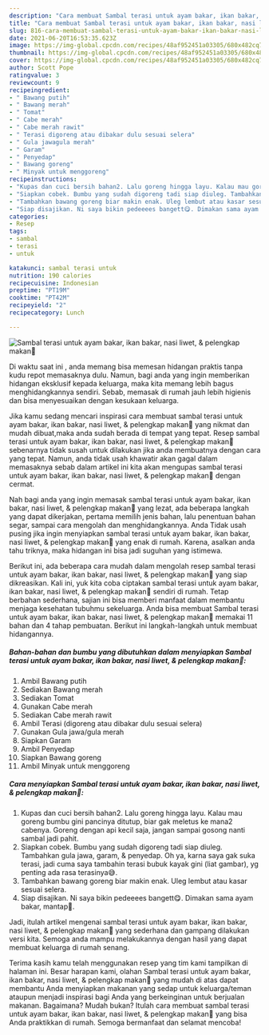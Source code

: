 ```yaml
---
description: "Cara membuat Sambal terasi untuk ayam bakar, ikan bakar, nasi liwet, &amp;amp; pelengkap makan🤤 yang nikmat Untuk Jualan"
title: "Cara membuat Sambal terasi untuk ayam bakar, ikan bakar, nasi liwet, &amp;amp; pelengkap makan🤤 yang nikmat Untuk Jualan"
slug: 816-cara-membuat-sambal-terasi-untuk-ayam-bakar-ikan-bakar-nasi-liwet-and-amp-pelengkap-makan-yang-nikmat-untuk-jualan
date: 2021-06-20T16:53:35.623Z
image: https://img-global.cpcdn.com/recipes/48af952451a03305/680x482cq70/sambal-terasi-untuk-ayam-bakar-ikan-bakar-nasi-liwet-pelengkap-makan🤤-foto-resep-utama.jpg
thumbnail: https://img-global.cpcdn.com/recipes/48af952451a03305/680x482cq70/sambal-terasi-untuk-ayam-bakar-ikan-bakar-nasi-liwet-pelengkap-makan🤤-foto-resep-utama.jpg
cover: https://img-global.cpcdn.com/recipes/48af952451a03305/680x482cq70/sambal-terasi-untuk-ayam-bakar-ikan-bakar-nasi-liwet-pelengkap-makan🤤-foto-resep-utama.jpg
author: Scott Pope
ratingvalue: 3
reviewcount: 9
recipeingredient:
- " Bawang putih"
- " Bawang merah"
- " Tomat"
- " Cabe merah"
- " Cabe merah rawit"
- " Terasi digoreng atau dibakar dulu sesuai selera"
- " Gula jawagula merah"
- " Garam"
- " Penyedap"
- " Bawang goreng"
- " Minyak untuk menggoreng"
recipeinstructions:
- "Kupas dan cuci bersih bahan2. Lalu goreng hingga layu. Kalau mau goreng bumbu gini pancinya ditutup, biar gak meletus ke mana2 cabenya. Goreng dengan api kecil saja, jangan sampai gosong nanti sambal jadi pahit."
- "Siapkan cobek. Bumbu yang sudah digoreng tadi siap diuleg. Tambahkan gula jawa, garam, &amp; penyedap. Oh ya, karna saya gak suka terasi, jadi cuma saya tambahin terasi bubuk kayak gini (liat gambar), yg penting ada rasa terasinya😅."
- "Tambahkan bawang goreng biar makin enak. Uleg lembut atau kasar sesuai selera."
- "Siap disajikan. Ni saya bikin pedeeees bangett😋. Dimakan sama ayam bakar, mantap🤤."
categories:
- Resep
tags:
- sambal
- terasi
- untuk

katakunci: sambal terasi untuk 
nutrition: 190 calories
recipecuisine: Indonesian
preptime: "PT19M"
cooktime: "PT42M"
recipeyield: "2"
recipecategory: Lunch

---
```



![Sambal terasi untuk ayam bakar, ikan bakar, nasi liwet, &amp; pelengkap makan🤤](https://img-global.cpcdn.com/recipes/48af952451a03305/680x482cq70/sambal-terasi-untuk-ayam-bakar-ikan-bakar-nasi-liwet-pelengkap-makan🤤-foto-resep-utama.jpg)

Di waktu  saat ini , anda memang bisa memesan hidangan praktis tanpa kudu repot memasaknya dulu. Namun, bagi anda yang ingin memberikan hidangan eksklusif kepada keluarga, maka kita memang lebih bagus menghidangkannya sendiri. Sebab, memasak di rumah jauh lebih higienis dan bisa menyesuaikan dengan kesukaan keluarga.

Jika kamu sedang mencari inspirasi cara membuat sambal terasi untuk ayam bakar, ikan bakar, nasi liwet, &amp; pelengkap makan🤤 yang nikmat dan mudah dibuat,maka anda sudah berada di tempat yang tepat. Resep sambal terasi untuk ayam bakar, ikan bakar, nasi liwet, &amp; pelengkap makan🤤  sebenarnya tidak susah untuk dilakukan jika anda membuatnya dengan cara yang tepat. Namun, anda tidak usah khawatir akan gagal dalam memasaknya 
sebab dalam artikel ini kita akan mengupas sambal terasi untuk ayam bakar, ikan bakar, nasi liwet, &amp; pelengkap makan🤤 dengan cermat.  



Nah bagi anda yang ingin memasak sambal terasi untuk ayam bakar, ikan bakar, nasi liwet, &amp; pelengkap makan🤤 yang lezat, ada beberapa langkah yang dapat dikerjakan, pertama memilih jenis bahan, lalu penentuan bahan segar, sampai cara mengolah dan menghidangkannya. Anda Tidak usah pusing jika ingin menyiapkan sambal terasi untuk ayam bakar, ikan bakar, nasi liwet, &amp; pelengkap makan🤤 yang enak di rumah. Karena, asalkan anda  tahu triknya, maka hidangan ini bisa jadi suguhan yang istimewa.

Berikut ini, ada beberapa cara mudah dalam mengolah resep sambal terasi untuk ayam bakar, ikan bakar, nasi liwet, &amp; pelengkap makan🤤 yang siap dikreasikan. Kali ini, yuk kita coba ciptakan sambal terasi untuk ayam bakar, ikan bakar, nasi liwet, &amp; pelengkap makan🤤 sendiri di rumah. Tetap berbahan sederhana, sajian ini bisa memberi manfaat dalam membantu menjaga kesehatan tubuhmu sekeluarga. Anda bisa membuat Sambal terasi untuk ayam bakar, ikan bakar, nasi liwet, &amp; pelengkap makan🤤 memakai 11 bahan dan 4 tahap pembuatan. Berikut ini langkah-langkah untuk membuat hidangannya.

<!--inarticleads1-->

##### Bahan-bahan dan bumbu yang dibutuhkan dalam menyiapkan Sambal terasi untuk ayam bakar, ikan bakar, nasi liwet, &amp; pelengkap makan🤤:

1. Ambil  Bawang putih
1. Sediakan  Bawang merah
1. Sediakan  Tomat
1. Gunakan  Cabe merah
1. Sediakan  Cabe merah rawit
1. Ambil  Terasi (digoreng atau dibakar dulu sesuai selera)
1. Gunakan  Gula jawa/gula merah
1. Siapkan  Garam
1. Ambil  Penyedap
1. Siapkan  Bawang goreng
1. Ambil  Minyak untuk menggoreng




<!--inarticleads2-->

##### Cara menyiapkan Sambal terasi untuk ayam bakar, ikan bakar, nasi liwet, &amp; pelengkap makan🤤:

1. Kupas dan cuci bersih bahan2. Lalu goreng hingga layu. Kalau mau goreng bumbu gini pancinya ditutup, biar gak meletus ke mana2 cabenya. Goreng dengan api kecil saja, jangan sampai gosong nanti sambal jadi pahit.
1. Siapkan cobek. Bumbu yang sudah digoreng tadi siap diuleg. Tambahkan gula jawa, garam, &amp; penyedap. Oh ya, karna saya gak suka terasi, jadi cuma saya tambahin terasi bubuk kayak gini (liat gambar), yg penting ada rasa terasinya😅.
1. Tambahkan bawang goreng biar makin enak. Uleg lembut atau kasar sesuai selera.
1. Siap disajikan. Ni saya bikin pedeeees bangett😋. Dimakan sama ayam bakar, mantap🤤.




Jadi, itulah artikel mengenai  sambal terasi untuk ayam bakar, ikan bakar, nasi liwet, &amp; pelengkap makan🤤  yang sederhana dan gampang dilakukan versi kita. Semoga anda mampu melakukannya dengan hasil yang dapat membuat keluarga di rumah senang. 

Terima kasih kamu telah menggunakan resep yang tim kami tampilkan di halaman ini. Besar harapan kami, olahan  Sambal terasi untuk ayam bakar, ikan bakar, nasi liwet, &amp; pelengkap makan🤤 yang mudah di atas dapat membantu Anda menyiapkan makanan yang sedap untuk keluarga/teman ataupun menjadi inspirasi bagi Anda yang berkeinginan untuk berjualan makanan. Bagaimana? Mudah bukan? Itulah cara membuat sambal terasi untuk ayam bakar, ikan bakar, nasi liwet, &amp; pelengkap makan🤤 yang bisa Anda praktikkan di rumah. Semoga bermanfaat dan selamat mencoba!

